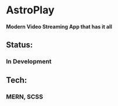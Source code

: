 # AstroPlay

#### Modern Video Streaming App that has it all

## Status:
### In Development

## Tech:
### MERN, SCSS
